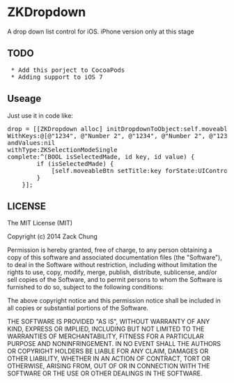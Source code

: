 ZKDropdown
==========

A drop down list control for iOS. iPhone version only at this stage

## TODO

<pre>
 * Add this porject to CocoaPods
 * Adding support to iOS 7
</pre>

## Useage

Just use it in code like:

<pre>drop = [[ZKDropdown alloc] initDropdownToObject:self.moveableBtn 
WithKeys:@[@"1234", @"Number 2", @"1234", @"Number 2", @"1234", @"Number 2",@"1234", @"Number 2"] 
andValues:nil 
withType:ZKSelectionModeSingle 
complete:^(BOOL isSelectedMade, id key, id value) {
        if (isSelectedMade) {
            [self.moveableBtn setTitle:key forState:UIControlStateNormal];
        }
    }];
</pre>

## LICENSE

The MIT License (MIT)

Copyright (c) 2014 Zack Chung

Permission is hereby granted, free of charge, to any person obtaining a copy
of this software and associated documentation files (the "Software"), to deal
in the Software without restriction, including without limitation the rights
to use, copy, modify, merge, publish, distribute, sublicense, and/or sell
copies of the Software, and to permit persons to whom the Software is
furnished to do so, subject to the following conditions:

The above copyright notice and this permission notice shall be included in all
copies or substantial portions of the Software.

THE SOFTWARE IS PROVIDED "AS IS", WITHOUT WARRANTY OF ANY KIND, EXPRESS OR
IMPLIED, INCLUDING BUT NOT LIMITED TO THE WARRANTIES OF MERCHANTABILITY,
FITNESS FOR A PARTICULAR PURPOSE AND NONINFRINGEMENT. IN NO EVENT SHALL THE
AUTHORS OR COPYRIGHT HOLDERS BE LIABLE FOR ANY CLAIM, DAMAGES OR OTHER
LIABILITY, WHETHER IN AN ACTION OF CONTRACT, TORT OR OTHERWISE, ARISING FROM,
OUT OF OR IN CONNECTION WITH THE SOFTWARE OR THE USE OR OTHER DEALINGS IN THE
SOFTWARE.
